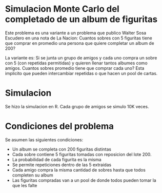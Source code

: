 # Simulacion Monte Carlo del completado de un album de figuritas

Este problema es una variante a un problema que publico Walter Sosa Escudero en una nota de La Nacion: Cuantos sobres con 5 figuritas tiene que comprar en promedio una persona que quiere completar un album de 200? 

La variante es: Si se junta un grupo de amigos y cada uno compra un sobre con 5 (con repetidas permitidas) y quieren llenar tantos albumes como amigos. Cuantos sobres promedio tiene que comprar cada uno? Esta implicito que pueden intercambiar repetidas o que hacen un pool de cartas.

# Simulacion
Se hizo la simulacion en R. Cada grupo de amigos se simulo 10K veces.

# Condiciones del problema
Se asumen las siguientes condiciones:
* Un album se completa con 200 figuritas distintas
* Cada sobre contiene 5 figuritas tomadas con reposicion del lote 200.
* La probabilidad de cada figurita es la misma
* Se permite repeticiones dentro de las 5 extraidas
* Cada amigo compra la misma cantidad de sobres hasta que todos completen su album
* Las figuritas compradas van a un pool de donde todos pueden tomar la que les falte
